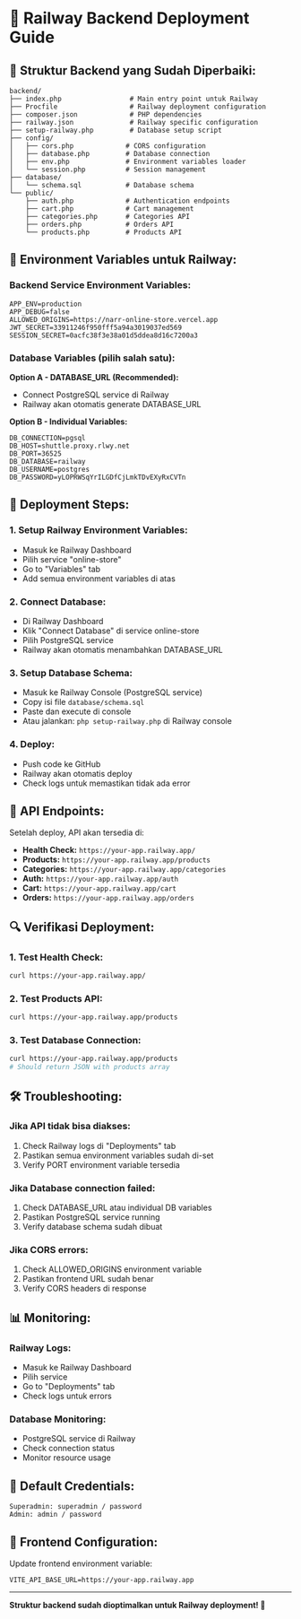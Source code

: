 # 🚀 Railway Backend Deployment Guide

## 📁 **Struktur Backend yang Sudah Diperbaiki:**

```
backend/
├── index.php                 # Main entry point untuk Railway
├── Procfile                  # Railway deployment configuration
├── composer.json             # PHP dependencies
├── railway.json              # Railway specific configuration
├── setup-railway.php         # Database setup script
├── config/
│   ├── cors.php             # CORS configuration
│   ├── database.php         # Database connection
│   ├── env.php              # Environment variables loader
│   └── session.php          # Session management
├── database/
│   └── schema.sql           # Database schema
└── public/
    ├── auth.php             # Authentication endpoints
    ├── cart.php             # Cart management
    ├── categories.php       # Categories API
    ├── orders.php           # Orders API
    └── products.php         # Products API
```

## 🔧 **Environment Variables untuk Railway:**

### Backend Service Environment Variables:
```
APP_ENV=production
APP_DEBUG=false
ALLOWED_ORIGINS=https://narr-online-store.vercel.app
JWT_SECRET=33911246f950fff5a94a3019037ed569
SESSION_SECRET=0acfc38f3e38a01d5ddea8d16c7200a3
```

### Database Variables (pilih salah satu):

**Option A - DATABASE_URL (Recommended):**
- Connect PostgreSQL service di Railway
- Railway akan otomatis generate DATABASE_URL

**Option B - Individual Variables:**
```
DB_CONNECTION=pgsql
DB_HOST=shuttle.proxy.rlwy.net
DB_PORT=36525
DB_DATABASE=railway
DB_USERNAME=postgres
DB_PASSWORD=yLOPRWSqYrILGDfCjLmkTDvEXyRxCVTn
```

## 🚀 **Deployment Steps:**

### 1. **Setup Railway Environment Variables:**
- Masuk ke Railway Dashboard
- Pilih service "online-store"
- Go to "Variables" tab
- Add semua environment variables di atas

### 2. **Connect Database:**
- Di Railway Dashboard
- Klik "Connect Database" di service online-store
- Pilih PostgreSQL service
- Railway akan otomatis menambahkan DATABASE_URL

### 3. **Setup Database Schema:**
- Masuk ke Railway Console (PostgreSQL service)
- Copy isi file `database/schema.sql`
- Paste dan execute di console
- Atau jalankan: `php setup-railway.php` di Railway console

### 4. **Deploy:**
- Push code ke GitHub
- Railway akan otomatis deploy
- Check logs untuk memastikan tidak ada error

## 📡 **API Endpoints:**

Setelah deploy, API akan tersedia di:
- **Health Check:** `https://your-app.railway.app/`
- **Products:** `https://your-app.railway.app/products`
- **Categories:** `https://your-app.railway.app/categories`
- **Auth:** `https://your-app.railway.app/auth`
- **Cart:** `https://your-app.railway.app/cart`
- **Orders:** `https://your-app.railway.app/orders`

## 🔍 **Verifikasi Deployment:**

### 1. Test Health Check:
```bash
curl https://your-app.railway.app/
```

### 2. Test Products API:
```bash
curl https://your-app.railway.app/products
```

### 3. Test Database Connection:
```bash
curl https://your-app.railway.app/products
# Should return JSON with products array
```

## 🛠️ **Troubleshooting:**

### Jika API tidak bisa diakses:
1. Check Railway logs di "Deployments" tab
2. Pastikan semua environment variables sudah di-set
3. Verify PORT environment variable tersedia

### Jika Database connection failed:
1. Check DATABASE_URL atau individual DB variables
2. Pastikan PostgreSQL service running
3. Verify database schema sudah dibuat

### Jika CORS errors:
1. Check ALLOWED_ORIGINS environment variable
2. Pastikan frontend URL sudah benar
3. Verify CORS headers di response

## 📊 **Monitoring:**

### Railway Logs:
- Masuk ke Railway Dashboard
- Pilih service
- Go to "Deployments" tab
- Check logs untuk errors

### Database Monitoring:
- PostgreSQL service di Railway
- Check connection status
- Monitor resource usage

## 🔑 **Default Credentials:**

```
Superadmin: superadmin / password
Admin: admin / password
```

## 📱 **Frontend Configuration:**

Update frontend environment variable:
```
VITE_API_BASE_URL=https://your-app.railway.app
```

---

**Struktur backend sudah dioptimalkan untuk Railway deployment! 🚀**
